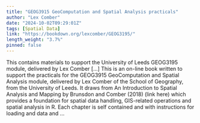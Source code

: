 ```yaml
---
title: "GEOG3915 GeoComputation and Spatial Analysis practicals"
author: "Lex Comber"
date: "2024-10-02T09:29:01Z"
tags: [Spatial Data]
link: "https://bookdown.org/lexcomber/GEOG3195/"
length_weight: "3.7%"
pinned: false
---
```


This contains materials to support the University of Leeds GEOG3195 module, delivered by Lex Comber [...] This is an on-line book written to support the practicals for the GEOG3915 GeoComputation and Spatial Analysis module, delivered by Lex Comber of the School of Geography, from the University of Leeds. It draws from An Introduction to Spatial Analysis and Mapping by Brunsdon and Comber (2018) (link here) which provides a foundation for spatial data handling, GIS-related operations and spatial analysis in R. Each chapter is self contained and with instructions for loading and data and ...
